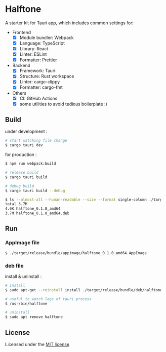 # Halftone

A starter kit for Tauri app, which includes common settings for:

* Frontend
    * [x] Module bundler: Webpack
    * [x] Language: TypeScript
    * [x] Library: React
    * [x] Linter: ESLint
    * [x] Formatter: Prettier
* Backend
    * [x] Framework: Tauri
    * [x] Structure: Rust workspace
    * [x] Linter: cargo-clippy
    * [x] Formatter: cargo-fmt
* Others
    * [x] CI: GitHub Actions
    * [x] some utilities to avoid tedious boilerplate :)

## Build

under development :

```sh
# start watching file change
$ cargo tauri dev
```

for production :

```sh
$ npm run webpack:build

# release build
$ cargo tauri build

# debug build
$ cargo tauri build --debug

$ ls --almost-all --human-readable --size --format single-column ./target/release/bundle/deb/
total 3.7M
4.0K halftone_0.1.0_amd64
3.7M halftone_0.1.0_amd64.deb
```

## Run

### AppImage file

```sh
$ ./target/release/bundle/appimage/halftone_0.1.0_amd64.AppImage
```

### deb file

install & uninstall :

```sh
# install
$ sudo apt-get --reinstall install ./target/release/bundle/deb/halftone_0.1.0_amd64.deb

# useful to watch logs of tauri process
$ /usr/bin/halftone

# uninstall
$ sudo apt remove halftone
 ```

## License

Licensed under the [MIT license](./LICENSE).
